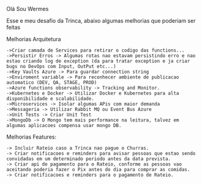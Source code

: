 Olá Sou Wermes 

Esse e meu desafio da Trinca, abaixo algumas melhorias que poderiam ser feitas 


Melhorias Arquitetura 

	->Criar camada de Services para retirar o codigo das functions...
	->Persistir Erros -> Algumas rotas nao estavam persistindo erro e nao estao criando log de exception (da para tratar exception e ja criar bugs no DevOps com Input, OutPut etc...)
	->Key Vaults Azure -> Para guardar connection string
	->Enviroment variable -> Para reconhecer ambiente de publicacao automatico (DEV, QA, STAGE, PROD)
	->Azure functions observability -> Tracking and Monitor.
	->Kubernetes e Docker -> Utilizar Docker e Kubernetes para alta disponibilidade e scalabilidade.
	->Microservices -> Isolar algumas APis com maior demanda 
	->Messageria -> Utilizar Rabbit MQ ou Event Bus Azure 
	->Unit Tests -> Criar Unit Test
	->MongoDb -> O Mongo tem mais performance na leitura, talvez em algumas aplicacoes compensa usar mongo DB.


Melhorias Features:

	-> Incluir Rateio caso a Trinca nao pague o Churras.
	-> Criar notificacoes e reminders para avisar pessoas que estao sendo convidadas em um determinado periodo antes da data prevista.
	-> Criar api de pagamento para o Rateio, conforme as pessoas vao aceitando poderia fazer o Pix antes do dia para comprar as comidas.
	-> Criar notificacoes e reminders para o pagamento de Rateio.
